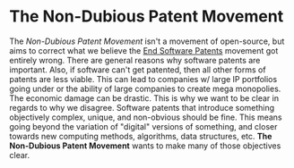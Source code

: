 # The Non-Dubious Patent Movement
The *Non-Dubious Patent Movement* isn't a movement of open-source, but aims to correct what we believe the [End Software Patents](http://endsoftpatents.org/) movement got entirely wrong. There are general reasons why software patents are important. Also, if software can't get patented, then all other forms of patents are less viable. This can lead to companies w/ large IP portfolios going under or the ability of large companies to create mega monopolies. The economic damage can be drastic. This is why we want to be clear in regards to why we disagree. Software patents that introduce something objectively complex, unique, and non-obvious should be fine. This means going beyond the variation of "digital" versions of something, and closer towards new computing methods, algorithms, data structures, etc. **The Non-Dubious Patent Movement** wants to make many of those objectives clear.
